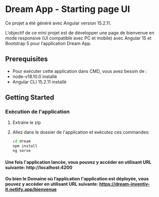 # Dream App - Starting page UI

Ce projet a été généré avec Angular version 15.2.11.

L’objectif de ce mini projet est de développer une page de bienvenue en mode responsive (UI compatible avec PC et mobile) avec Angular 15 et Bootstrap 5 pour l’application Dream App.

## Prerequisites

- Pour exécuter cette application dans CMD, vous avez besoin de :
- node-v18.10.0 installé
- Angular CLI 15.2.11 installé

## Getting Started

### Exécution de l'application

1. Extraire le zip
2. Allez dans le dossier de l'application et exécutez ces commandes:

   ```bash
   cd dream
   npm install
   ng serve

#### Une fois l'application lancée, vous pouvez y accéder en utilisant URL suivante: http://localhost:4200

#### Ou bien le Domaine où l’application l'application est déployée, vous pouvez y accéder en utilisant URL suivante: https://dream-inventiv-it.netlify.app/bienvenue
